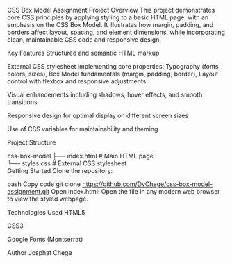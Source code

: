 CSS Box Model Assignment
Project Overview
This project demonstrates core CSS principles by applying styling to a basic HTML page, with an emphasis on the CSS Box Model. It illustrates how margin, padding, and borders affect layout, spacing, and element dimensions, while incorporating clean, maintainable CSS code and responsive design.

Key Features
Structured and semantic HTML markup

External CSS stylesheet implementing core properties: Typography (fonts, colors, sizes), Box Model fundamentals (margin, padding, border), Layout control with flexbox and responsive adjustments

Visual enhancements including shadows, hover effects, and smooth transitions

Responsive design for optimal display on different screen sizes

Use of CSS variables for maintainability and theming

Project Structure

css-box-model
├── index.html        # Main HTML page  
└── styles.css        # External CSS stylesheet  
Getting Started
Clone the repository:

bash
Copy code
git clone https://github.com/DvChege/css-box-model-assignment.git
Open index.html: Open the file in any modern web browser to view the styled webpage.

Technologies Used
HTML5

CSS3

Google Fonts (Montserrat)

Author
Josphat Chege

